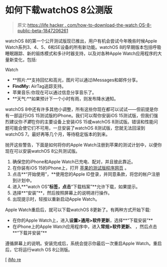 # 如何下载watchOS 8公测版

> 原文:[https://life hacker . com/how-to-download-the-watch OS-8-public-beta-1847206261](https://lifehacker.com/how-to-download-the-watchos-8-public-beta-1847206261)

watchOS 8的第一个公开测试版现已推出，用户有机会尝试今年晚些时候Apple Watch系列3、4、5、6和SE设备的所有新功能。watchOS 8的早期版本包括呼吸睡眠跟踪、新的锻炼模式和多计时器支持，以及对各种Apple Watch应用程序的大量新变化，包括:

Watch

*   **照片:**支持回忆和高光，图片可以通过iMessages和邮件分享。
*   **FindMy:** AirTag追踪支持。
*   苹果音乐:你现在可以通过信息分享音乐了。
*   **天气:**如果预计下一个小时有雨，则发布降水通知。

watchOS 8中还有许多其他小调整，所有这些你现在都可以试试——但前提是你有一部运行iOS 15测试版的iPhone。我们可以帮你安装iOS 15测试版，但我们强烈建议你*不要*在你的主要设备上安装iOS 15或watchOS 8测试版。错误和性能问题可能会使它们不可用，一旦安装了watchOS 8测试版，您就无法回滚到watchOS 7。最好再等几个月，等待稳定版本的到来。

抛开这些警告，下面是如何将你的Apple Watch注册到苹果的测试计划中，以便你现在可以安装watchOS 8公共测试版。

1.  确保您的iPhone和Apple Watch已充电、配对，并且彼此靠近。
2.  在你装有iOS 15的iPhone上，打开 [苹果的测试版程序网页](http://beta.apple.com/sp/betaprogram) 。
3.  点击**“开始使用”，**使用您的Apple ID登录，并同意条款，将您的帐户注册到计划中。
4.  进入**“watch OS”**标签，点击**“下载档案”**允许下载，如果提示。
5.  选择**“安装”**，然后按照屏幕上的说明进行操作。
6.  出现提示时，轻按以重新启动Apple Watch。

Apple Watch重启后，就可以下载watchOS 8更新了。有两种方式开始下载:

*   在你的Apple Watch上，进入**设置>通用>软件更新**，选择**“下载安装”**
*   在iPhone上的Apple Watch应用程序中，进入**常规>软件更新、** ，然后点击**“下载并安装”**

遵循屏幕上的说明。安装完成后，系统会提示你最后一次重启Apple Watch。重启后，它将运行watch OS 8公测版。

[ [iMo re](https://www.imore.com/how-download-watchos-8-public-beta)